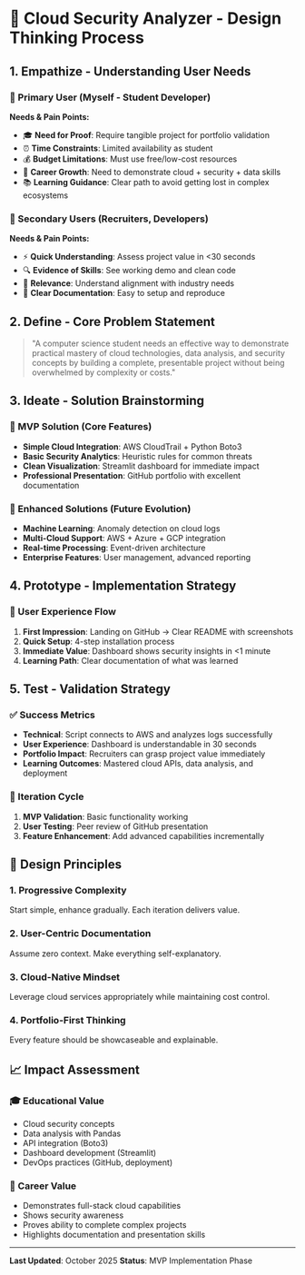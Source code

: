 # 🎯 Cloud Security Analyzer - Design Thinking Process

## 1. Empathize - Understanding User Needs

### 👤 Primary User (Myself - Student Developer)
**Needs & Pain Points:**
- 🎓 **Need for Proof**: Require tangible project for portfolio validation
- ⏰ **Time Constraints**: Limited availability as student
- 💰 **Budget Limitations**: Must use free/low-cost resources
- 🚀 **Career Growth**: Need to demonstrate cloud + security + data skills
- 📚 **Learning Guidance**: Clear path to avoid getting lost in complex ecosystems

### 👥 Secondary Users (Recruiters, Developers)
**Needs & Pain Points:**
- ⚡ **Quick Understanding**: Assess project value in <30 seconds
- 🔍 **Evidence of Skills**: See working demo and clean code
- 🎯 **Relevance**: Understand alignment with industry needs
- 📖 **Clear Documentation**: Easy to setup and reproduce

## 2. Define - Core Problem Statement

> "A computer science student needs an effective way to demonstrate practical mastery of cloud technologies, data analysis, and security concepts by building a complete, presentable project without being overwhelmed by complexity or costs."

## 3. Ideate - Solution Brainstorming

### 🎯 MVP Solution (Core Features)
- **Simple Cloud Integration**: AWS CloudTrail + Python Boto3
- **Basic Security Analytics**: Heuristic rules for common threats
- **Clean Visualization**: Streamlit dashboard for immediate impact
- **Professional Presentation**: GitHub portfolio with excellent documentation

### 🚀 Enhanced Solutions (Future Evolution)
- **Machine Learning**: Anomaly detection on cloud logs
- **Multi-Cloud Support**: AWS + Azure + GCP integration
- **Real-time Processing**: Event-driven architecture
- **Enterprise Features**: User management, advanced reporting

## 4. Prototype - Implementation Strategy

### 📱 User Experience Flow
1. **First Impression**: Landing on GitHub → Clear README with screenshots
2. **Quick Setup**: 4-step installation process
3. **Immediate Value**: Dashboard shows security insights in <1 minute
4. **Learning Path**: Clear documentation of what was learned

## 5. Test - Validation Strategy

### ✅ Success Metrics
- **Technical**: Script connects to AWS and analyzes logs successfully
- **User Experience**: Dashboard is understandable in 30 seconds
- **Portfolio Impact**: Recruiters can grasp project value immediately
- **Learning Outcomes**: Mastered cloud APIs, data analysis, and deployment

### 🔄 Iteration Cycle
1. **MVP Validation**: Basic functionality working
2. **User Testing**: Peer review of GitHub presentation
3. **Feature Enhancement**: Add advanced capabilities incrementally

## 🎯 Design Principles

### 1. Progressive Complexity
Start simple, enhance gradually. Each iteration delivers value.

### 2. User-Centric Documentation
Assume zero context. Make everything self-explanatory.

### 3. Cloud-Native Mindset
Leverage cloud services appropriately while maintaining cost control.

### 4. Portfolio-First Thinking
Every feature should be showcaseable and explainable.

## 📈 Impact Assessment

### 🎓 Educational Value
- Cloud security concepts
- Data analysis with Pandas
- API integration (Boto3)
- Dashboard development (Streamlit)
- DevOps practices (GitHub, deployment)

### 💼 Career Value
- Demonstrates full-stack cloud capabilities
- Shows security awareness
- Proves ability to complete complex projects
- Highlights documentation and presentation skills

---

**Last Updated**: October 2025 
**Status**: MVP Implementation Phase
